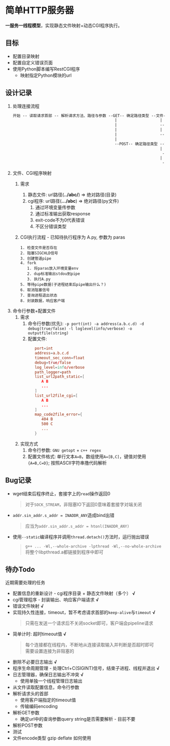 # 简单HTTP服务器

**一服务一线程模型**，实现静态文件映射+动态CGI程序执行。

## 目标
- 配置目录映射
- 配置自定义错误页面
- 使用Python脚本编写RestCGI程序
  - 映射指定Python模块的url

## 设计记录

1. 处理连接流程
   ```txt
   开始 -- 读取请求首部 -- 解析请求方法、路径与参数 --GET-- 确定路径类型 --文件-- 响应文件 -- 结束
                                                |                   |
                                                |                   --CGI--- 启动CGI程序 -- 读取输出字符串 -- 封装响应内容 -- 结束
                                                |                   |
                                                |                   --其它--  响应404 -- 结束
                                                |
                                                --POST-- 确定路径类型 --文件-- 响应405不运行 -- 结束
                                                                    |
                                                                     --CGI--- 读取请求体 -- 启动CGI程序 -- 读取输出字符串 -- 封装相应内容 -- 结束
                                                                    |
                                                                     --其它-- 响应404 -- 结束
   ```
2. 文件、CGI程序映射
   1. 需求
      1. 静态文件: url路径(**../abc/**) => 绝对路径(目录)  
      2. cgi程序: url路径(**.../abc**) => 绝对路径(py文件)  
         1. 通过环境变量传参数
         2. 通过标准输出获取response
         3. exit-code不为0代表错误
         4. 不区分错误类型
      
   2. CGI执行流程 - 已知待执行程序为 A.py, 参数为 paras
      ```
      1. 检查文件是否存在
      2. 阻塞SIGCHLD信号
      3. 创建管道pipe
      4. fork
         1. 将paras放入环境变量env
         2. dup标准输出stdou到pipe
         3. 执行A.py
      5. 等待pipe数据(子进程结束后pipe输出什么？)
      6. 取消阻塞信号
      7. 查询进程退出状态
      8. 封装数据，响应客户端
      ```
3. 命令行参数+配置文件
   1. 需求
      1. 命令行参数(优先): `-p port(int) -a address(a.b.c.d) -d debug(true/false) -l loglevel(info/verbose) -o outputfile(string)`
      2. 配置文件: 
         ```conf
            port=int
            address=a.b.c.d
            timeout_sec_conn=float
            debug=true/false
            log_level=info/verbose
            path_logger=path
            list_url2path_static=[
               A B
               ...
            ]
            list_url2file_cgi=[
               A B
               ...
            ]
            map_code2file_error={
               404 B
               500 C
               ...
            }
         ```
   2. 实现方式
      1. 命令行参数: `GNU getopt` + `c++ regex`
      2. 配置文件格式: 单行文本`A=B`，数组使用`A=[B,C]`，键值对使用`{A=B,C=D}`; 按照ASCII字符串撸代码解析

## Bug记录
- wget结束后程序终止，套接字上的`read`操作返回0
  > 对于`SOCK_STREAM`，非阻塞IO下返回0意味着套接字对端关闭
- `addr.sin_addr.s_addr = INADDR_ANY`造成bind出错
  > 应当为`addr.sin_addr.s_addr = htonl(INADDR_ANY)`
- 使用`--static`编译程序并调用`thread.detach()`方法时，运行抛出错误
  > `g++ ... -Wl,--whole-archive -lpthread -Wl,--no-whole-archive` 将整个libpthread.a都链接到程序中即可

## 待办Todo
近期需要处理的任务

- 配置信息的重新设计 - cgi程序目录 + 静态文件映射（多个） **√**
- cgi管理程序 - 封装输出、响应客户端请求  **√**
- 错误文件映射    **√**
- 实现持久性连接，timeout，暂不考虑请求首部的`keep-alive`与`timeout`    **√**
  > 只需在发送一个请求后不关闭socket即可，客户端会pipeline请求
- 简单计时: 超时timeout值  **√**
  > 每个连接都在线程内，不断地从连接读取输入并判断是否超时即可  
  > 需要设置连接为非阻塞的
- 删除不必要日志输出 **√**
- 程序生命周期管理 - 处理Ctrl+C(SIGINT)信号，结束子进程、线程并退出 **√**
- 日志管理器，确保日志输出不冲突 **√**
  - 使用单独一个线程管理日志输出
- 从文件读取配置信息，命令行参数
- 解析请求头的首部
  - 使用客户端指定的timeout值
  - 传输编码encoding
- 解析GET参数
  - 确定url中的查询参数query string是否需要解析 - 目前不要
- 解析POST参数
- 测试
- 文件encode类型 gzip deflate 如何使用
